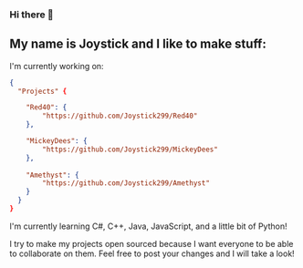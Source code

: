 ### Hi there 👋
## My name is Joystick and I like to make stuff:

I'm currently working on: 
``` json
{
  "Projects" {

    "Red40": {
        "https://github.com/Joystick299/Red40"
    },

    "MickeyDees": {
        "https://github.com/Joystick299/MickeyDees"
    },
    
    "Amethyst": {
        "https://github.com/Joystick299/Amethyst"
    }
  }
}
```

I'm currently learning C#, C++, Java, JavaScript, and a little bit of Python!

I try to make my projects open sourced because I want everyone to be able to collaborate on them.
Feel free to post your changes and I will take a look!

<!--
**Joystick299/joystick299** is a ✨ _special_ ✨ repository because its `README.md` (this file) appears on your GitHub profile.

Here are some ideas to get you started:

- 🔭 I’m currently working on ...
- 🌱 I’m currently learning ...
- 👯 I’m looking to collaborate on ...
- 🤔 I’m looking for help with ...
- 💬 Ask me about ...
- 📫 How to reach me: ...
- 😄 Pronouns: ...
- ⚡ Fun fact: ...
-->
